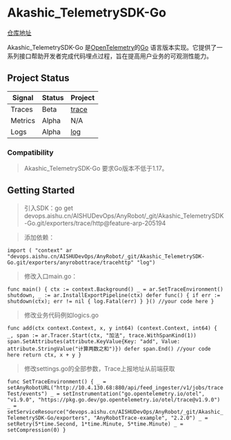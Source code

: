 # Akashic_TelemetrySDK-Go

[仓库地址](https://devops.aishu.cn/AISHUDevOps/AnyRobot/_git/Akashic_TelemetrySDK-Go)

Akashic_TelemetrySDK-Go 是[OpenTelemetry](https://opentelemetry.io/)的[Go](https://golang.org/)
语言版本实现。它提供了一系列接口帮助开发者完成代码埋点过程，旨在提高用户业务的可观测性能力。

## Project Status

| Signal  | Status | Project                                                                                                             |
|---------|--------|---------------------------------------------------------------------------------------------------------------------|
| Traces  | Beta   | [trace](https://devops.aishu.cn/AISHUDevOps/AnyRobot/_git/Akashic_TelemetrySDK-Go?path=%2Fexporters%2Ftrace%2Fhttp) |
| Metrics | Alpha  | N/A                                                                                                                 |
| Logs    | Alpha  | [log](https://devops.aishu.cn/AISHUDevOps/AnyRobot/_git/Akashic_TelemetrySDK-Go?path=%2Fspan)                       |


### Compatibility

> Akashic_TelemetrySDK-Go 要求Go版本不低于1.17。

## Getting Started

> 引入SDK：go get devops.aishu.cn/AISHUDevOps/AnyRobot/_git/Akashic_TelemetrySDK-Go.git/exporters/trace/http@feature-arp-205194

> 添加依赖：

`import (
"context"
ar "devops.aishu.cn/AISHUDevOps/AnyRobot/_git/Akashic_TelemetrySDK-Go.git/exporters/anyrobottrace/tracehttp"
"log")`

> 修改入口main.go：

`func main() {
ctx := context.Background()
_ = ar.SetTraceEnvironment()
shutdown, _ := ar.InstallExportPipeline(ctx)
defer func() {
if err := shutdown(ctx); err != nil {
log.Fatal(err)
}
}()
//your code here }`

> 修改业务代码例如logics.go

`func add(ctx context.Context, x, y int64) (context.Context, int64) {
_, span := ar.Tracer.Start(ctx, "加法", trace.WithSpanKind(1))
span.SetAttributes(attribute.KeyValue{Key: "add", Value: attribute.StringValue("计算两数之和")})
defer span.End()
//your code here
return ctx, x + y }`

> 修改settings.go的全部参数，Trace上报地址从前端获取

`func SetTraceEnvironment() {
	_ = setAnyRobotURL("http://10.4.130.68:880/api/feed_ingester/v1/jobs/traceTest/events")
	_ = setInstrumentation("go.opentelemetry.io/otel", "v1.9.0", "https://pkg.go.dev/go.opentelemetry.io/otel/trace@v1.9.0")
	_ = setServiceResource("devops.aishu.cn/AISHUDevOps/AnyRobot/_git/Akashic_TelemetrySDK-Go/exporters", "AnyRobotTrace-example", "2.2.0")
	_ = setRetry(5*time.Second, 1*time.Minute, 5*time.Minute)
	_ = setCompression(0)
}`